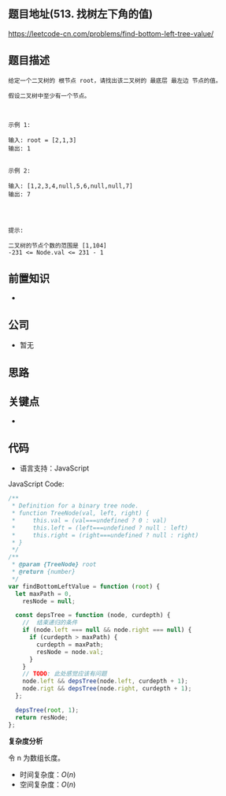 ## 题目地址(513. 找树左下角的值)

https://leetcode-cn.com/problems/find-bottom-left-tree-value/

## 题目描述

```
给定一个二叉树的 根节点 root，请找出该二叉树的 最底层 最左边 节点的值。

假设二叉树中至少有一个节点。

 

示例 1:

输入: root = [2,1,3]
输出: 1


示例 2:

输入: [1,2,3,4,null,5,6,null,null,7]
输出: 7


 

提示:

二叉树的节点个数的范围是 [1,104]
-231 <= Node.val <= 231 - 1 
```

## 前置知识

-

## 公司

- 暂无

## 思路

## 关键点

-

## 代码

- 语言支持：JavaScript

JavaScript Code:

```javascript
/**
 * Definition for a binary tree node.
 * function TreeNode(val, left, right) {
 *     this.val = (val===undefined ? 0 : val)
 *     this.left = (left===undefined ? null : left)
 *     this.right = (right===undefined ? null : right)
 * }
 */
/**
 * @param {TreeNode} root
 * @return {number}
 */
var findBottomLeftValue = function (root) {
  let maxPath = 0,
    resNode = null;

  const depsTree = function (node, curdepth) {
    //  结束递归的条件
    if (node.left === null && node.right === null) {
      if (curdepth > maxPath) {
        curdepth = maxPath;
        resNode = node.val;
      }
    }
    // TODO: 此处感觉应该有问题
    node.left && depsTree(node.left, curdepth + 1);
    node.rigt && depsTree(node.right, curdepth + 1);
  };

  depsTree(root, 1);
  return resNode;
};
```

**复杂度分析**

令 n 为数组长度。

- 时间复杂度：$O(n)$
- 空间复杂度：$O(n)$
